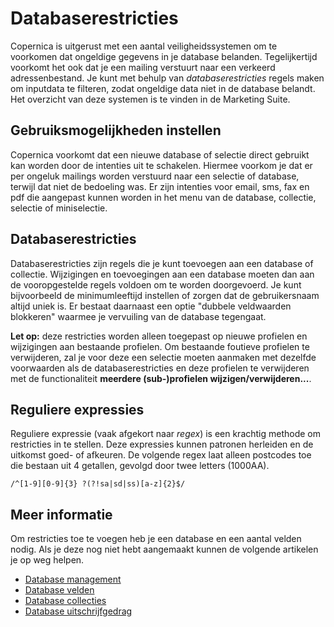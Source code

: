 # Databaserestricties

Copernica is uitgerust met een aantal veiligheidssystemen om te voorkomen
dat ongeldige gegevens in je database belanden. Tegelijkertijd voorkomt het
ook dat je een mailing verstuurt naar een verkeerd adressenbestand. Je kunt met
behulp van *databaserestricties* regels maken om inputdata te filteren, zodat
ongeldige data niet in de database belandt. Het overzicht van deze systemen
is te vinden in de Marketing Suite.

## Gebruiksmogelijkheden instellen

Copernica voorkomt dat een nieuwe database of selectie direct gebruikt kan
worden door de intenties uit te schakelen. Hiermee voorkom je dat er per 
ongeluk mailings worden verstuurd naar een selectie of database, terwijl 
dat niet de bedoeling was. Er zijn intenties voor email, sms, fax en pdf 
die aangepast kunnen worden in het menu van de database, collectie, selectie 
of miniselectie.

## Databaserestricties

Databaserestricties zijn regels die je kunt toevoegen aan een database
of collectie. Wijzigingen en toevoegingen aan een database moeten dan
aan de vooropgestelde regels voldoen om te worden doorgevoerd.
Je kunt bijvoorbeeld de minimumleeftijd instellen of zorgen dat de
gebruikersnaam altijd uniek is. Er bestaat daarnaast een optie
"dubbele veldwaarden blokkeren" waarmee je vervuiling van de database
tegengaat.

**Let op:** deze restricties worden alleen toegepast op nieuwe profielen en
wijzigingen aan bestaande profielen. Om bestaande foutieve profielen te
verwijderen, zal je voor deze een selectie moeten aanmaken met dezelfde
voorwaarden als de databaserestricties en deze profielen te verwijderen met de
functionaliteit **meerdere (sub-)profielen wijzigen/verwijderen...**.

## Reguliere expressies

Reguliere expressie (vaak afgekort naar *regex*) is een krachtig methode
om restricties in te stellen. Deze expressies kunnen patronen herleiden en
de uitkomst goed- of afkeuren. De volgende regex laat alleen postcodes toe
die bestaan uit 4 getallen, gevolgd door twee letters (1000AA).

`/^[1-9][0-9]{3} ?(?!sa|sd|ss)[a-z]{2}$/`

## Meer informatie

Om restricties toe te voegen heb je een database en een aantal velden nodig.
Als je deze nog niet hebt aangemaakt kunnen de volgende artikelen je op weg 
helpen.

* [Database management](./database-introduction)
* [Database velden](./database-fields)
* [Database collecties](./database-collections)
* [Database uitschrijfgedrag](./database-unsubscribe-behavior)

